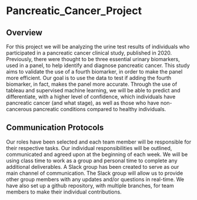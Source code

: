 # Pancreatic_Cancer_Project

## Overview

For this project we will be analyzing the urine test results of individuals who participated in a pancreatic cancer clinical study, published in 2020. Previously, there were thought to be three essential urinary biomarkers, used in a panel, to help identify and diagnose pancreatic cancer. This study aims to validate the use of a fourth  biomarker, in order to make the panel more efficient. Our goal is to use the data to test if adding the fourth biomarker, in fact,  makes the panel more accurate. Through the use of tableau and supervised machine learning, we will be able to predict and differentiate, with a higher level of confidence, which individuals have pancreatic cancer (and what stage), as well as those who have non-cancerous pancreatic conditions compared to healthy individuals.   

## Communication Protocols

Our roles have been selected and each team member will be responsible for their respective tasks. Our individual responsibilities will be outlined, communicated and agreed upon at the beginning of each week. We will be using class time to work as a group and personal time to complete any additional deliverables. A Slack group has been created to serve as our main channel of communication. The Slack group will allow us to provide other group members with any updates and/or questions in real-time. We have also set up a github repository, with multiple branches, for team members to make their individual contributions.
